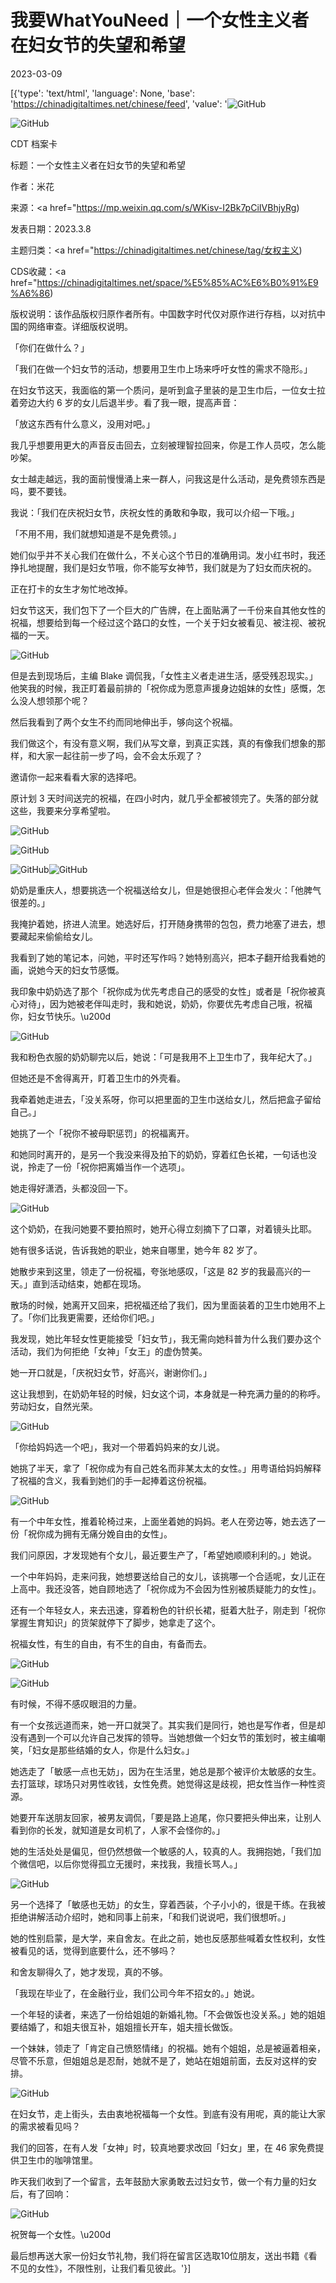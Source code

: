 # 我要WhatYouNeed｜一个女性主义者在妇女节的失望和希望

2023-03-09

[{'type': 'text/html', 'language': None, 'base': 'https://chinadigitaltimes.net/chinese/feed', 'value': '![GitHub](https://chinadigitaltimes.net/chinese/files/2023/03/post-693645-640985c1cd6bb.gif)

![GitHub](https://chinadigitaltimes.net/chinese/files/2023/03/post-693645-640985c1f0f52.png)



CDT 档案卡

标题：一个女性主义者在妇女节的失望和希望

作者：米花

来源：<a href="https://mp.weixin.qq.com/s/WKisv-I2Bk7pCiIVBhjyRg)

发表日期：2023.3.8

主题归类：<a href="https://chinadigitaltimes.net/chinese/tag/女权主义)

CDS收藏：<a href="https://chinadigitaltimes.net/space/%E5%85%AC%E6%B0%91%E9%A6%86)

版权说明：该作品版权归原作者所有。中国数字时代仅对原作进行存档，以对抗中国的网络审查。详细版权说明。





「你们在做什么？」

「我们在做一个妇女节的活动，想要用卫生巾上场来呼吁女性的需求不隐形。」

在妇女节这天，我面临的第一个质问，是听到盒子里装的是卫生巾后，一位女士拉着旁边大约 6 岁的女儿后退半步。看了我一眼，提高声音：

「放这东西有什么意义，没用对吧。」

我几乎想要用更大的声音反击回去，立刻被理智拉回来，你是工作人员哎，怎么能吵架。

女士越走越远，我的面前慢慢涌上来一群人，问我这是什么活动，是免费领东西是吗，要不要钱。

我说：「我们在庆祝妇女节，庆祝女性的勇敢和争取，我可以介绍一下哦。」

「不用不用，我们就想知道是不是免费领。」

她们似乎并不关心我们在做什么，不关心这个节日的准确用词。发小红书时，我还挣扎地提醒，我们是妇女节哦，你不能写女神节，我们就是为了妇女而庆祝的。

正在打卡的女生才匆忙地改掉。

妇女节这天，我们包下了一个巨大的广告牌，在上面贴满了一千份来自其他女性的祝福，想要给到每一个经过这个路口的女性，一个关于妇女被看见、被注视、被祝福的一天。

![GitHub](https://chinadigitaltimes.net/chinese/files/2023/03/post-693645-640985c20bd01.)

但是去到现场后，主编 Blake 调侃我，「女性主义者走进生活，感受残忍现实。」他笑我的时候，我正盯着最前排的「祝你成为愿意声援身边姐妹的女性」感慨，怎么没人想领那个呢？

然后我看到了两个女生不约而同地伸出手，够向这个祝福。

我们做这个，有没有意义啊，我们从写文章，到真正实践，真的有像我们想象的那样，和大家一起往前一步了吗，会不会太乐观了？

邀请你一起来看看大家的选择吧。

原计划 3 天时间送完的祝福，在四小时内，就几乎全都被领完了。失落的部分就这些，我要来分享希望啦。

![GitHub](https://chinadigitaltimes.net/chinese/files/2023/03/post-693645-640985c21772d.)

![GitHub](https://chinadigitaltimes.net/chinese/files/2023/03/post-693645-640985c22465f.)

![GitHub](https://chinadigitaltimes.net/chinese/files/2023/03/post-693645-640985c24b830.png)![GitHub](https://chinadigitaltimes.net/chinese/files/2023/03/post-693645-640985c253193.png)

奶奶是重庆人，想要挑选一个祝福送给女儿，但是她很担心老伴会发火：「他脾气很差的。」

我掩护着她，挤进人流里。她选好后，打开随身携带的包包，费力地塞了进去，想要藏起来偷偷给女儿。

我看到了她的笔记本，问她，平时还写作吗？她特别高兴，把本子翻开给我看她的画，说她今天的妇女节感慨。

我印象中奶奶选了那个「祝你成为优先考虑自己的感受的女性」或者是「祝你被真心对待」，因为她被老伴叫走时，我和她说，奶奶，你要优先考虑自己哦，祝福你，妇女节快乐。\u200d

![GitHub](https://chinadigitaltimes.net/chinese/files/2023/03/post-693645-640985c27de67.png)

我和粉色衣服的奶奶聊完以后，她说：「可是我用不上卫生巾了，我年纪大了。」

但她还是不舍得离开，盯着卫生巾的外壳看。

我牵着她走进去，「没关系呀，你可以把里面的卫生巾送给女儿，然后把盒子留给自己。」

她挑了一个「祝你不被母职惩罚」的祝福离开。

和她同时离开的，是另一个我没来得及拍下的奶奶，穿着红色长裙，一句话也没说，拎走了一份「祝你把离婚当作一个选项」。

她走得好潇洒，头都没回一下。

![GitHub](https://chinadigitaltimes.net/chinese/files/2023/03/post-693645-640985c2a817a.png)

这个奶奶，在我问她要不要拍照时，她开心得立刻摘下了口罩，对着镜头比耶。

她有很多话说，告诉我她的职业，她来自哪里，她今年 82 岁了。

她散步来到这里，领走了一份祝福，夸张地感叹，「这是 82 岁的我最高兴的一天。」直到活动结束，她都在现场。

散场的时候，她离开又回来，把祝福还给了我们，因为里面装着的卫生巾她用不上了。「你们比我更需要，还给你们吧。」

我发现，她比年轻女性更能接受「妇女节」，我无需向她科普为什么我们要办这个活动，我们为何拒绝「女神」「女王」的虚伪赞美。

她一开口就是，「庆祝妇女节，好高兴，谢谢你们。」

这让我想到，在奶奶年轻的时候，妇女这个词，本身就是一种充满力量的的称呼。劳动妇女，自然光荣。

![GitHub](https://chinadigitaltimes.net/chinese/files/2023/03/post-693645-640985c2af873.png)

「你给妈妈选一个吧」，我对一个带着妈妈来的女儿说。

她挑了半天，拿了「祝你成为有自己姓名而非某太太的女性。」用粤语给妈妈解释了祝福的含义，我看到她们的手一起捧着这份祝福。

![GitHub](https://chinadigitaltimes.net/chinese/files/2023/03/post-693645-640985c2ba810.)

有一个中年女性，推着轮椅过来，上面坐着她的妈妈。老人在旁边等，她去选了一份「祝你成为拥有无痛分娩自由的女性」。

我们问原因，才发现她有个女儿，最近要生产了，「希望她顺顺利利的。」她说。

一个中年妈妈，走来问我，她想要送给自己的女儿，该挑哪一个合适呢，女儿正在上高中。我还没答，她自顾地选了「祝你成为不会因为性别被质疑能力的女性」。

还有一个年轻女人，来去迅速，穿着粉色的针织长裙，挺着大肚子，刚走到「祝你掌握生育知识」的货架就停下了脚步，她拿走了这个。

祝福女性，有生的自由，有不生的自由，有备而去。

![GitHub](https://chinadigitaltimes.net/chinese/files/2023/03/post-693645-640985c2c493d.)

![GitHub](https://chinadigitaltimes.net/chinese/files/2023/03/post-693645-640985c2cbb2d.png)

有时候，不得不感叹眼泪的力量。

有一个女孩远道而来，她一开口就哭了。其实我们是同行，她也是写作者，但是却没有遇到一个可以允许自己发挥的领导。当她想做一个妇女节的策划时，被主编嘲笑，「妇女是那些结婚的女人，你是什么妇女。」

她选走了「敏感一点也无妨」，因为在生活里，她总是那个被评价太敏感的女生。去打篮球，球场只对男性收钱，女性免费。她觉得这是歧视，把女性当作一种性资源。

她要开车送朋友回家，被男友调侃，「要是路上追尾，你只要把头伸出来，让别人看到你的长发，就知道是女司机了，人家不会怪你的。」

她的生活处处是偏见，但仍然想做一个敏感的人，较真的人。我拥抱她，「我们加个微信吧，以后你觉得孤立无援时，来找我，我擅长骂人。」

![GitHub](https://chinadigitaltimes.net/chinese/files/2023/03/post-693645-640985c2d5b84.)

另一个选择了「敏感也无妨」的女生，穿着西装，个子小小的，很是干练。在我被拒绝讲解活动介绍时，她和同事上前来，「和我们说说吧，我们很想听。」

她的性别启蒙，是大学，来自舍友。在此之前，她也反感那些喊着女性权利，女性被看见的话，觉得到底要什么，还不够吗？

和舍友聊得久了，她才发现，真的不够。

「我现在毕业了，在金融行业，我们公司今年不招女的。」她说。

一个年轻的读者，来选了一份给姐姐的新婚礼物。「不会做饭也没关系。」她的姐姐要结婚了，和姐夫很互补，姐姐擅长开车，姐夫擅长做饭。

一个妹妹，领走了「肯定自己愤怒情绪」的祝福。她有个姐姐，总是被逼着相亲，尽管不乐意，但姐姐总是忍耐，她就不是了，她站在姐姐前面，去反对这样的安排。

![GitHub](https://chinadigitaltimes.net/chinese/files/2023/03/post-693645-640985c2e137c.)

在妇女节，走上街头，去由衷地祝福每一个女性。到底有没有用呢，真的能让大家的需求被看见吗？

我们的回答，在有人发「女神」时，较真地要求改回「妇女」里，在 46 家免费提供卫生巾的咖啡馆里。

昨天我们收到了一个留言，去年鼓励大家勇敢去过妇女节，做一个有力量的妇女后，有了回响：

![GitHub](https://chinadigitaltimes.net/chinese/files/2023/03/post-693645-640985c2ef864.png)

祝贺每一个女性。\u200d

最后想再送大家一份妇女节礼物，我们将在留言区选取10位朋友，送出书籍《看不见的女性》，不限性别，让我们看见彼此。'}]